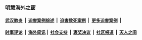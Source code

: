 
### 明慧海外之窗

####  [武汉肺炎](indexes/365.md?t=04151001) &nbsp;|&nbsp;  [迫害案例综述](indexes/328.md?t=04151001) &nbsp;|&nbsp; [迫害致死案例](indexes/277.md?t=04151001)  &nbsp;|&nbsp; [更多迫害案例](indexes/81.md?t=04151001)  &nbsp;|&nbsp; 
####  [时事评论](indexes/19.md?t=04151001) &nbsp;|&nbsp; [海外简讯](indexes/245.md?t=04151001)&nbsp;|&nbsp;  [社会支持](indexes/140.md?t=04151001) &nbsp;|&nbsp; [褒奖决议](indexes/282.md?t=04151001) &nbsp;|&nbsp; [社区报道](indexes/91.md?t=04151001)  &nbsp;|&nbsp; [天人之间](indexes/78.md?t=04151001) 

